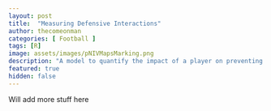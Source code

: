 ```yaml
---
layout: post
title:  "Measuring Defensive Interactions"
author: thecomeonman
categories: [ Football ]
tags: [R]
image: assets/images/pNIVMapsMarking.png
description: "A model to quantify the impact of a player on preventing goals, passes, and carries from happening."
featured: true
hidden: false
---
```


Will add more stuff here